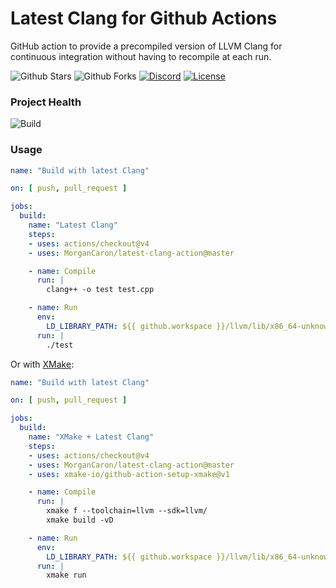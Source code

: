 # Latest Clang for Github Actions
GitHub action to provide a precompiled version of LLVM Clang for continuous integration without having to recompile at each run.

![Github Stars](https://img.shields.io/github/stars/MorganCaron/clang-precompiled-action?style=for-the-badge)
![Github Forks](https://img.shields.io/github/forks/MorganCaron/clang-precompiled-action?style=for-the-badge)
[![Discord](https://img.shields.io/discord/268838260153909249?label=Chat&logo=Discord&style=for-the-badge)](https://discord.gg/mxZvun4)
[![License](https://img.shields.io/github/license/MorganCaron/clang-precompiled-action?style=for-the-badge)](https://github.com/MorganCaron/CppUtils/blob/master/LICENSE)

### Project Health
![Build](https://img.shields.io/github/actions/workflow/status/MorganCaron/clang-precompiled-action/main.yml?style=for-the-badge&logo=linux&logoColor=white&label=Build)

### Usage

```yml
name: "Build with latest Clang"

on: [ push, pull_request ]

jobs:
  build:
    name: "Latest Clang"
    steps:
    - uses: actions/checkout@v4
    - uses: MorganCaron/latest-clang-action@master

    - name: Compile
      run: |
        clang++ -o test test.cpp

    - name: Run
      env:
        LD_LIBRARY_PATH: ${{ github.workspace }}/llvm/lib/x86_64-unknown-linux-gnu
      run: |
        ./test
```

Or with [XMake](https://xmake.io/):
```yml
name: "Build with latest Clang"

on: [ push, pull_request ]

jobs:
  build:
    name: "XMake + Latest Clang"
    steps:
    - uses: actions/checkout@v4
    - uses: MorganCaron/latest-clang-action@master
    - uses: xmake-io/github-action-setup-xmake@v1

    - name: Compile
      run: |
        xmake f --toolchain=llvm --sdk=llvm/
        xmake build -vD

    - name: Run
      env:
        LD_LIBRARY_PATH: ${{ github.workspace }}/llvm/lib/x86_64-unknown-linux-gnu
      run: |
        xmake run
```
